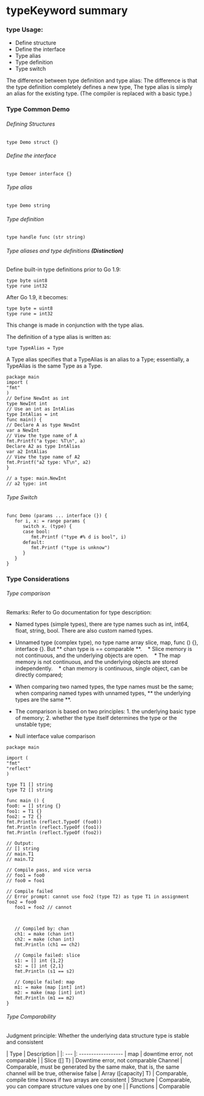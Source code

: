 # typeKeyword summary

### type Usage:

* Define structure
* Define the interface
* Type alias
* Type definition
* Type switch

The difference between type definition and type alias:
The difference is that the type definition completely defines a new type,
The type alias is simply an alias for the existing type. (The compiler is replaced with a basic type.)


### Type Common Demo

###### Defining Structures
```
type Demo struct {}

```

###### Define the interface
```
type Demoer interface {}

```

###### Type alias
```
type Demo string

```

###### Type definition
```
type handle func (str string)

```

###### Type aliases and type definitions **(Distinction)**

Define built-in type definitions prior to Go 1.9:
```
type byte uint8
type rune int32
```

After Go 1.9, it becomes:
```
type byte = uint8
type rune = int32
```
This change is made in conjunction with the type alias.

The definition of a type alias is written as:
```
type TypeAlias = Type
```
A Type alias specifies that a TypeAlias is an alias to a Type; essentially, a TypeAlias is the same Type as a Type.

```
package main
import (
"fmt"
)
// Define NewInt as int
type NewInt int
// Use an int as IntAlias
type IntAlias = int
func main() {
// Declare A as type NewInt
var a NewInt
// View the type name of A
fmt.Printf("a type: %T\n", a)
Declare A2 as type IntAlias
var a2 IntAlias
// View the type name of A2
fmt.Printf("a2 type: %T\n", a2)
}

// a type: main.NewInt
// a2 type: int

```


###### Type Switch
```
func Demo (params ... interface (}) {
   for i, x: = range params {
      switch x. (type) {
      case bool:
         fmt.Printf ("type #% d is bool", i)
      default:
         fmt.Printf ("type is unknow")
      }
   }
}

```

### Type Considerations

###### Type comparison
Remarks:
Refer to Go documentation for type description:
* Named types (simple types), there are type names such as int, int64, float, string, bool. There are also custom named types.
* Unnamed type (complex type), no type name array slice, map, func () {}, interface {}. But ** chan type is == comparable **.
   * Slice memory is not continuous, and the underlying objects are open.
   * The map memory is not continuous, and the underlying objects are stored independently.
   * chan memory is continuous, single object, can be directly compared;
* When comparing two named types, the type names must be the same; when comparing named types with unnamed types, ** the underlying types are the same **.
* The comparison is based on two principles: 1. the underlying basic type of memory; 2. whether the type itself determines the type or the unstable type;

* Null interface value comparison

```
package main

import (
"fmt"
"reflect"
)

type T1 [] string
type T2 [] string

func main () {
foo0: = [] string {}
foo1: = T1 {}
foo2: = T2 {}
fmt.Println (reflect.TypeOf (foo0))
fmt.Println (reflect.TypeOf (foo1))
fmt.Println (reflect.TypeOf (foo2))

// Output:
// [] string
// main.T1
// main.T2

// Compile pass, and vice versa
// foo1 = foo0
// foo0 = foo1

// Compile failed
// Error prompt: cannot use foo2 (type T2) as type T1 in assignment
foo2 = foo0
   foo1 = foo2 // cannot



   // Compiled by: chan
   ch1: = make (chan int)
   ch2: = make (chan int)
   fmt.Println (ch1 == ch2)
    
   // Compile failed: slice
   s1: = [] int {1,2}
   s2: = [] int {2,1}
   fmt.Println (s1 == s2)

   // Compile failed: map
   m1: = make (map [int] int)
   m2: = make (map [int] int)
   fmt.Println (m1 == m2)
}

```


###### Type Comparability

Judgment principle:
Whether the underlying data structure type is stable and consistent

| Type | Description |
|: --- |: ------------------ |
map | downtime error, not comparable |
| Slice ([] T) | Downtime error, not comparable
Channel | Comparable, must be generated by the same make, that is, the same channel will be true, otherwise false |
Array ([capacity] T) | Comparable, compile time knows if two arrays are consistent |
Structure | Comparable, you can compare structure values ​​one by one |
| Functions | Comparable